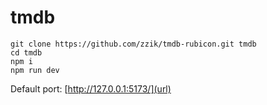 # tmdb

```
git clone https://github.com/zzik/tmdb-rubicon.git tmdb
cd tmdb
npm i
npm run dev
```
Default port:
[http://127.0.0.1:5173/](url)
